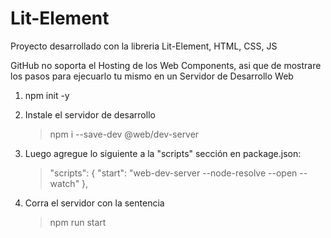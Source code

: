 # Lit-Element
Proyecto desarrollado con la libreria Lit-Element, HTML, CSS, JS

GitHub no soporta el Hosting de los Web Components, asi que de mostrare los pasos para ejecuarlo tu mismo en un Servidor de Desarrollo Web

1. npm init -y
2. Instale el servidor de desarrollo
    > npm i --save-dev @web/dev-server
3. Luego agregue lo siguiente a la "scripts" sección en package.json:    
    > "scripts": {
    >  "start": "web-dev-server --node-resolve --open --watch"
    > },
     
4. Corra el servidor con la sentencia 
    > npm run start
